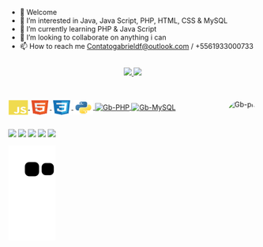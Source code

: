 - 👋 Welcome
- 👀 I’m interested in Java, Java Script, PHP, HTML, CSS & MySQL
- 🌱 I’m currently learning PHP & Java Script
- 💞️ I’m looking to collaborate on anything i can
- 📫 How to reach me Contatogabrieldf@outlook.com / +5561933000733

##

<div align="center">
  <a href="https://github.com/Gb5sZ">
  <img height="180em" src="https://github-readme-stats.vercel.app/api?username=gb5sz&show_icons=true&theme=dark&include_all_commits=true&count_private=true"/>
  <img height="180em" src="https://github-readme-stats.vercel.app/api/top-langs/?username=gb5sz&layout=compact&langs_count=7&theme=dark"/>
</div>

##

<div style="display: inline_block"><br>
  <img align="center" alt="Gb-Js" height="30" width="40" src="https://raw.githubusercontent.com/devicons/devicon/master/icons/javascript/javascript-plain.svg">
  <img align="center" alt="Gb-HTML" height="30" width="40" src="https://raw.githubusercontent.com/devicons/devicon/master/icons/html5/html5-original.svg">
  <img align="center" alt="Gb-CSS" height="30" width="40" src="https://raw.githubusercontent.com/devicons/devicon/master/icons/css3/css3-original.svg">
  <img align="center" alt="Gb-Python" height="30" width="40" src="https://raw.githubusercontent.com/devicons/devicon/master/icons/python/python-original.svg">
  <img align="center" alt="Gb-PHP" height="30" width="40" src="https://cdn.jsdelivr.net/gh/devicons/devicon/icons/php/php-original.svg">
  <img align="center" alt="Gb-MySQL" height="30" width="40" src="https://cdn.jsdelivr.net/gh/devicons/devicon/icons/mysql/mysql-plain.svg">
  <img align="right" alt="Gb-pic" height="150" style="border-radius:50px;" src="https://cdnb.artstation.com/p/assets/images/images/013/978/861/large/vicki-saidge42-leversedge-remembrance-day-2018-signature.jpg?1541944260">
</div>
  
  ##
 
<div> 
<a href="https://steamcommunity.com/id/Gb5sZ/" target="_blank"><img src="https://img.shields.io/badge/steam-%23000000.svg?style=for-the-badge&logo=steam&logoColor=white" target="_blank"></a>
  <a href="https://www.youtube.com/channel/UCB9AQI3pEgnDUBbIS1DlLoA" target="_blank"><img src="https://img.shields.io/badge/YouTube-FF0000?style=for-the-badge&logo=youtube&logoColor=white" target="_blank"></a>
  <a href="https://www.instagram.com/gabrielsilvadss/" target="_blank"><img src="https://img.shields.io/badge/-Instagram-%23E4405F?style=for-the-badge&logo=instagram&logoColor=white" target="_blank"></a>
  <a href = "mailto:contatogabrieldf@outlook.com"><img src="https://img.shields.io/badge/Microsoft_Outlook-0078D4?style=for-the-badge&logo=microsoft-outlook&logoColor=white" target="_blank"></a>
  <a href="https://www.linkedin.com/in/gabriel-silva-de-sousa-7aaa2120b/" target="_blank"><img src="https://img.shields.io/badge/-LinkedIn-%230077B5?style=for-the-badge&logo=linkedin&logoColor=white" target="_blank"></a> 
 
  ![Snake animation](https://github.com/rafaballerini/rafaballerini/blob/output/github-contribution-grid-snake.svg)
 
</div>

##
